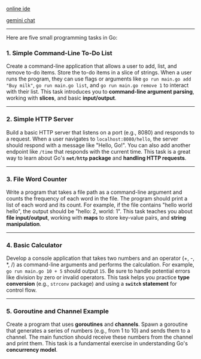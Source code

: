 [online ide](https://go.dev/play/)

[gemini chat](https://gemini.google.com/app/13f701d0cd6dc729)

***

Here are five small programming tasks in Go:

### 1. Simple Command-Line To-Do List

Create a command-line application that allows a user to add, list, and remove to-do items. Store the to-do items in a slice of strings. When a user runs the program, they can use flags or arguments like `go run main.go add "Buy milk"`, `go run main.go list`, and `go run main.go remove 1` to interact with their list. This task introduces you to **command-line argument parsing**, working with **slices**, and basic **input/output**.

***

### 2. Simple HTTP Server

Build a basic HTTP server that listens on a port (e.g., 8080) and responds to a request. When a user navigates to `localhost:8080/hello`, the server should respond with a message like "Hello, Go!". You can also add another endpoint like `/time` that responds with the current time. This task is a great way to learn about Go's **`net/http` package** and **handling HTTP requests**.

***

### 3. File Word Counter

Write a program that takes a file path as a command-line argument and counts the frequency of each word in the file. The program should print a list of each word and its count. For example, if the file contains "hello world hello", the output should be "hello: 2, world: 1". This task teaches you about **file input/output**, working with **maps** to store key-value pairs, and **string manipulation**.

***

### 4. Basic Calculator

Develop a console application that takes two numbers and an operator (+, -, *, /) as command-line arguments and performs the calculation. For example, `go run main.go 10 + 5` should output `15`. Be sure to handle potential errors like division by zero or invalid operators. This task helps you practice **type conversion** (e.g., `strconv` package) and using a **`switch` statement** for control flow.

***

### 5. Goroutine and Channel Example

Create a program that uses **goroutines** and **channels**. Spawn a goroutine that generates a series of numbers (e.g., from 1 to 10) and sends them to a channel. The main function should receive these numbers from the channel and print them. This task is a fundamental exercise in understanding Go's **concurrency model**.

